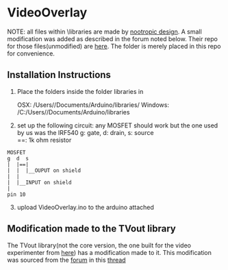 # VideoOverlay
NOTE: all files within \libraries are made by [nootropic design](https://github.com/nootropicdesign). A small modification was added as described in the forum noted below. Their repo for those files(unmodified) are [here](https://github.com/nootropicdesign/arduino-tvout-ve). The folder is merely placed in this repo for convenience.

## Installation Instructions
1.   Place the folders inside the folder libraries in

        OSX: /Users/<username>/Documents/Arduino/libraries/
        Windows: /C:/Users/<username>/Documents/Arduino/libraries

2.  set up the following circuit:
    any MOSFET should work but the one used by us was the IRF540
    g: gate, d: drain, s: source  
    ==: 1k ohm resistor  
  >
    MOSFET  
    g  d  s  
    |  |==|  
    |  |  |__OUPUT on shield  
    |  |  
    |  |__INPUT on shield  
    |  
    pin 10  

    
3.  upload VideoOverlay.ino to the arduino attached

## Modification made to the TVout library
The TVout library(not the core version, the one built for the video experimenter from [here](https://github.com/nootropicdesign/arduino-tvout-ve)) has a modification made to it. This modification was sourced from the [forum](https://nootropicdesign.com/store/forums/) in this [thread](https://nootropicdesign.com/store/forums/topic/black-letters/)
